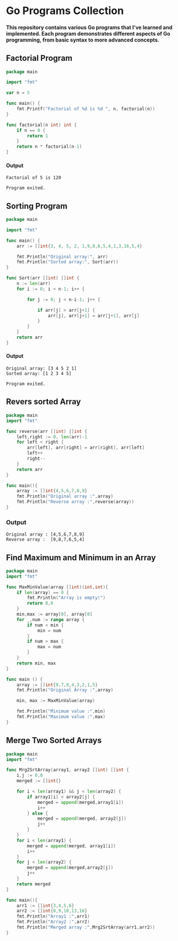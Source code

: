
# Go Programs Collection

#### This repository contains various Go programs that I've learned and implemented. Each program demonstrates different aspects of Go programming, from basic syntax to more advanced concepts.

## Factorial Program
```go
package main

import "fmt"

var n = 5

func main() {
	fmt.Printf("Factorial of %d is %d ", n, factorial(n))
}

func factorial(n int) int {
	if n == 0 {
		return 1
	}
	return n * factorial(n-1)
}

```
#### Output
```
Factorial of 5 is 120 

Program exited.
```
## Sorting Program
```go
package main

import "fmt"

func main() {
	arr := []int{3, 4, 5, 2, 1,9,8,6,5,4,1,3,16,5,4}

	fmt.Println("Original array:", arr)
	fmt.Println("Sorted array:", Sort(arr))
}

func Sort(arr []int) []int {
	n := len(arr)
	for i := 0; i < n-1; i++ {

		for j := 0; j < n-i-1; j++ {

			if arr[j] > arr[j+1] {
				arr[j], arr[j+1] = arr[j+1], arr[j]
			}
		}
	}
	return arr
}

```
#### Output
```
Original array: [3 4 5 2 1]
Sorted array: [1 2 3 4 5]

Program exited.
```

## Revers sorted Array
```go
package main
import "fmt"

func reverse(arr []int) []int {
	left,right := 0, len(arr)-1
	for left < right {
		arr[left], arr[right] = arr[right], arr[left]
		left++
		right--
	}
	return arr
}

func main(){
	array := []int{4,5,6,7,8,9}
	fmt.Println("Original array :",array)
	fmt.Println("Reverse array :",reverse(array))
}
```
### Output
```
Original array : [4,5,6,7,8,9]
Reverse array :  [9,8,7,6,5,4]
```
## Find Maximum and Minimum in an Array
```go
package main
import "fmt"

func MaxMinValue(array []int)(int,int){
	if len(array) == 0 {
		fmt.Println("Array is empty!")
		return 0,0
	}
	min,max := array[0], array[0]
	for _,num := range array {
		if num < min {
			min = num
		}
		if num > max {
			max = num
		}
	}
	return min, max
}

func main () {
	array := []int{9,7,8,4,3,2,1,5}
	fmt.Println("Original Array :",array)

	min, max := MaxMinValue(array)

	fmt.Println("Minimum value :",min)
	fmt.Println("Maximum value :",max)
}
```
## Merge Two Sorted Arrays
```go
package main
import "fmt"

func Mrg2SrtArray(array1, array2 []int) []int {
	i,j := 0,0
	merged := []int{}

	for i < len(array1) && j < len(array2) {
		if array1[i] < array2[j] {
			merged = append(merged,array1[i])
			i++
		} else {
			merged = append(merged, array2[j])
			j++
		}
	}
	for i < len(array1) {
		merged = append(merged, array1[i])
		i++
	}
	for j < len(array2) {
		merged = append(merged,array2[j])
		j++
	}
	return merged
}

func main(){
	arr1 := []int{3,4,5,6}
	arr2 := []int{8,9,10,13,16}
	fmt.Println("Array1 :",arr1)
	fmt.Println("Array2 :",arr2)
	fmt.Println("Merged array :",Mrg2SrtArray(arr1,arr2))
}
```
